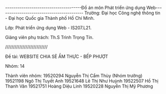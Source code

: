 --------------------------------------Đồ án môn Phát triển ứng dụng Web------------------------------------------
Trường: Đại học Công nghệ thông tin - Đại học Quốc gia Thành phố Hồ Chí Minh.

Lớp: Phát triển ứng dụng Web - IS207.L21.

Giảng viên phụ trách: Th.S Trình Trọng Tín.

///////////////////////////

Đề tài: WEBSITE CHIA SẺ ẨM THỰC - BẾP PHƯỢT

Nhóm: 14

Thành viên nhóm:
19520294	Nguyễn Thị Cẩm Thùy (Nhóm trưởng)
19521198	Ngô Thị Tuyết Anh
19521648	Lê Thị Như Huỳnh
19522507	Hồ Thị Thanh Vân
19521751	Hoàng Diệu Linh
19520228	Nguyễn Thị Mỹ Phương

